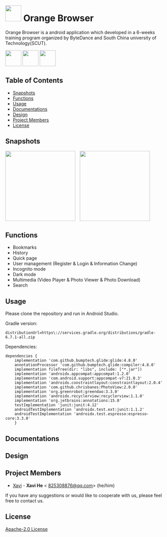 # <img src='https://github.com/HeXavi8/Orange-Browser/blob/main/images/logo.png' width='50'/> Orange Browser

Orange Browser is a android application which developed in a 6-weeks training program organized by ByteDance and South China university of Technology(SCUT).

<img src='https://github.com/HeXavi8/Orange-Browser/blob/main/images/bytedance_logo.png' width='50'/> <img src='https://github.com/HeXavi8/Orange-Browser/blob/main/images/and.png' width='50'/> <img src='https://github.com/HeXavi8/Orange-Browser/blob/main/images/scut_logo.png' width='50'/>


## Table of Contents
* [Snapshots](#Snapshots)
* [Functions](#Functions)
* [Usage](#Usage)
* [Documentations](#Documentations)
* [Design](#Design)
* [Project Members](#Project_Members)
* [License](#License)


## Snapshots <a name="Snapshots"></a>

<img src='https://github.com/HeXavi8/Orange-Browser/blob/main/images/home_light.png' width='220'/>&emsp;<img src='https://github.com/HeXavi8/Orange-Browser/blob/main/images/home_dark.png' width='220'/>

## Functions <a name="Functions"></a>

* Bookmarks
* History
* Quick page
* User management (Register & Login & Information Change)
* Incognito mode
* Dark mode
* Multimedia (Video Player & Photo Viewer & Photo Download)
* Search

## Usage <a name="Usage"></a>

Please clone the repository and run in Android Studio.

Gradle version:
```
distributionUrl=https\://services.gradle.org/distributions/gradle-6.7.1-all.zip
```
Dependencies:
```
dependencies {
    implementation 'com.github.bumptech.glide:glide:4.8.0'
    annotationProcessor 'com.github.bumptech.glide:compiler:4.8.0'
    implementation fileTree(dir: "libs", include: ["*.jar"])
    implementation 'androidx.appcompat:appcompat:1.2.0'
    implementation 'com.android.support:appcompat-v7:21.0.3'
    implementation 'androidx.constraintlayout:constraintlayout:2.0.4'
    implementation 'com.github.chrisbanes:PhotoView:2.0.0'
    implementation 'org.greenrobot:greendao:3.3.0'
    implementation 'androidx.recyclerview:recyclerview:1.1.0'
    implementation 'org.jetbrains:annotations:15.0'
    testImplementation 'junit:junit:4.12'
    androidTestImplementation 'androidx.test.ext:junit:1.1.2'
    androidTestImplementation 'androidx.test.espresso:espresso-core:3.3.0'
    }
```

## Documentations <a name="Documentations"></a>


## Design <a name="Design"></a>
 

## Project Members <a name="Project_Members"></a>

- [Xavi](https://github.com/HeXavi8) - **Xavi He** &lt; 825308876@qq.com&gt; (he/him)


If you have any suggestions or would like to cooperate with us, please feel free to contact us. </br>

## License <a name="License"></a>
[Apache-2.0 License](https://github.com/HeXavi8/Orange-Browser/blob/main/LICENSE)
